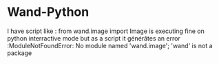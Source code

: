 # Wand-Python
I have script like : from wand.image  import Image is executing fine on python interractive mode but as a script  it générâtes an error :ModuleNotFoundError: No module named 'wand.image'; 'wand' is not a package
